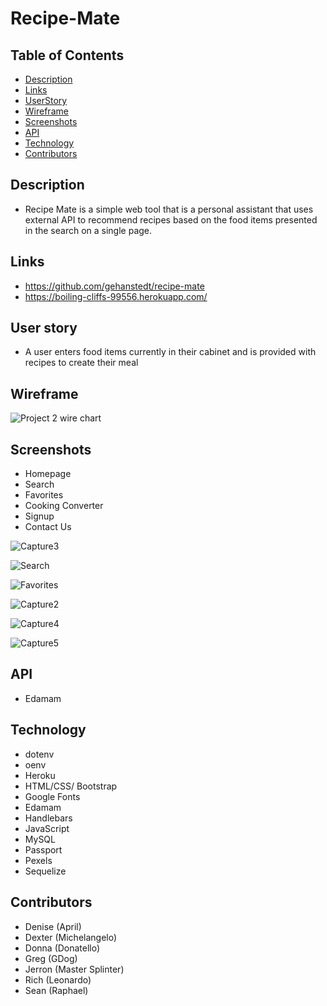 # Recipe-Mate 

## Table of Contents

* [Description](#description)
* [Links](#links)
* [UserStory](#user-story)
* [Wireframe](#wireframe)
* [Screenshots ](#screenshots)
* [API](#api)
* [Technology](#technology)
* [Contributors](#contributors)



## Description 
- Recipe Mate is a simple web tool that is a personal assistant that uses external API to recommend recipes based on the food items presented in the search on a single page.
 
## Links 
- https://github.com/gehanstedt/recipe-mate
- https://boiling-cliffs-99556.herokuapp.com/

## User story 
- A user enters food items currently in their cabinet and is provided with recipes to create their meal


## Wireframe 
![Project 2 wire chart ](https://user-images.githubusercontent.com/71415601/105096058-8b9d9a80-5a74-11eb-8a9a-30a84e5e44e1.png)
## Screenshots 

* Homepage
* Search 
* Favorites 
* Cooking Converter 
* Signup 
* Contact Us 

![Capture3](https://user-images.githubusercontent.com/71415601/105106814-a546de00-5a84-11eb-95df-48a15cc53091.JPG)

![Search](https://user-images.githubusercontent.com/71415601/105255991-cf66d180-5b52-11eb-9c8e-210db23e2cb2.JPG)

![Favorites](https://user-images.githubusercontent.com/71415601/105255999-d1c92b80-5b52-11eb-8e91-1a336e0dbb7e.JPG)

![Capture2](https://user-images.githubusercontent.com/71415601/105106777-87797900-5a84-11eb-8f30-5be0ff19c20e.JPG)

![Capture4](https://user-images.githubusercontent.com/71415601/105107120-58173c00-5a85-11eb-9a98-18b1c37a6d96.JPG)

![Capture5](https://user-images.githubusercontent.com/71415601/105196312-7d4d8e00-5b09-11eb-89c6-b7e170322ceb.JPG)

  
## API 
- Edamam 
## Technology 
*  dotenv
*  oenv
*  Heroku
*  HTML/CSS/ Bootstrap
*  Google Fonts
*  Edamam
*  Handlebars
*  JavaScript
*  MySQL
*  Passport
*  Pexels
*  Sequelize

 ## Contributors 
 - Denise (April) 
 - Dexter (Michelangelo)
 - Donna (Donatello) 
 - Greg (GDog)
 - Jerron (Master Splinter)
 - Rich (Leonardo)
 - Sean (Raphael)


 








